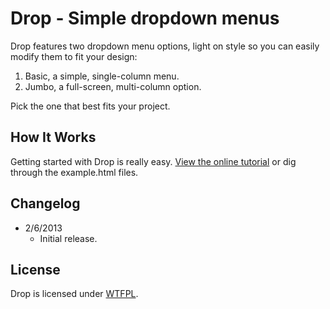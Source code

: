 # Drop - Simple dropdown menus
Drop features two dropdown menu options, light on style so you can easily modify them to fit your design:

1. Basic, a simple, single-column menu.
2. Jumbo, a full-screen, multi-column option.

Pick the one that best fits your project.

## How It Works
Getting started with Drop is really easy. [View the online tutorial](http://cferdinandi.github.com/drop/) or dig through the example.html files.

## Changelog
* 2/6/2013
  * Initial release.

## License
Drop is licensed under [WTFPL](http://www.wtfpl.net/).
